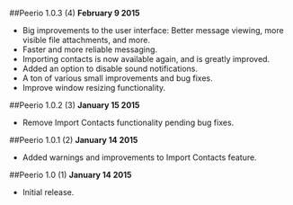 ##Peerio 1.0.3 (4)
**February 9 2015**

- Big improvements to the user interface: Better message viewing, more visible file attachments, and more.
- Faster and more reliable messaging. 
- Importing contacts is now available again, and is greatly improved.
- Added an option to disable sound notifications.
- A ton of various small improvements and bug fixes.
- Improve window resizing functionality.

##Peerio 1.0.2 (3)
**January 15 2015**

- Remove Import Contacts functionality pending bug fixes.

##Peerio 1.0.1 (2)
**January 14 2015**

- Added warnings and improvements to Import Contacts feature.

##Peerio 1.0 (1)
**January 14 2015**

- Initial release.